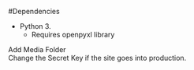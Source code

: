 #Dependencies

- Python 3.
    - Requires openpyxl library
    
Add Media Folder    
Change the Secret Key if the site goes into production.
